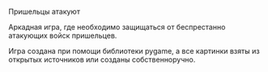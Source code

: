 Пришельцы атакуют

Аркадная игра, где необходимо защищаться от беспрестанно атакующих войск пришельцев.

Игра создана при помощи библиотеки pygame, а все картинки взяты из открытых источников или созданы собственноручно.
